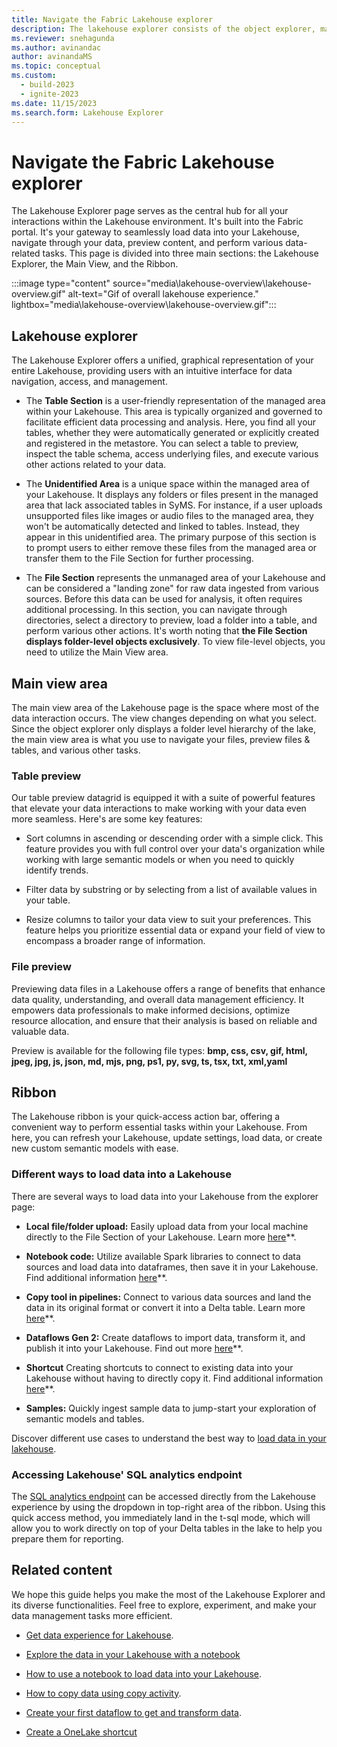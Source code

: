 ```yaml
---
title: Navigate the Fabric Lakehouse explorer
description: The lakehouse explorer consists of the object explorer, main view, and ribbon. Use it to load data into your lakehouse, and then browse and preview your data.
ms.reviewer: snehagunda
ms.author: avinandac
author: avinandaMS
ms.topic: conceptual
ms.custom:
  - build-2023
  - ignite-2023
ms.date: 11/15/2023
ms.search.form: Lakehouse Explorer
---
```


# Navigate the Fabric Lakehouse explorer

The Lakehouse Explorer page serves as the central hub for all your interactions within the Lakehouse environment. It's built into the Fabric portal. It's your gateway to seamlessly load data into your Lakehouse, navigate through your data, preview content, and perform various data-related tasks. This page is divided into three main sections: the Lakehouse Explorer, the Main View, and the Ribbon.

:::image type="content" source="media\lakehouse-overview\lakehouse-overview.gif" alt-text="Gif of overall lakehouse experience." lightbox="media\lakehouse-overview\lakehouse-overview.gif":::

## Lakehouse explorer

The Lakehouse Explorer offers a unified, graphical representation of your entire Lakehouse, providing users with an intuitive interface for data navigation, access, and management.

- The **Table Section** is a user-friendly representation of the managed area within your Lakehouse. This area is typically organized and governed to facilitate efficient data processing and analysis. Here, you find all your tables, whether they were automatically generated or explicitly created and registered in the metastore. You can select a table to preview, inspect the table schema, access underlying files, and execute various other actions related to your data.

- The **Unidentified Area** is a unique space within the managed area of your Lakehouse. It displays any folders or files present in the managed area that lack associated tables in SyMS. For instance, if a user uploads unsupported files like images or audio files to the managed area, they won't be automatically detected and linked to tables. Instead, they appear in this unidentified area. The primary purpose of this section is to prompt users to either remove these files from the managed area or transfer them to the File Section for further processing.

- The **File Section** represents the unmanaged area of your Lakehouse and can be considered a "landing zone" for raw data ingested from various sources. Before this data can be used for analysis, it often requires additional processing. In this section, you can navigate through directories, select a directory to preview, load a folder into a table, and perform various other actions. It's worth noting that **the File Section displays folder-level objects exclusively**. To view file-level objects, you need to utilize the Main View area.

## Main view area

The main view area of the Lakehouse page is the space where most of the data interaction occurs. The view changes depending on what you select. Since the object explorer only displays a folder level hierarchy of the lake, the main view area is what you use to navigate your files, preview files & tables, and various other tasks.

### Table preview

Our table preview datagrid is equipped it with a suite of powerful features that elevate your data interactions to make working with your data even more seamless. Here's are some key features:

- Sort columns in ascending or descending order with a simple click. This feature provides you with full control over your data's organization while working with large semantic models or when you need to quickly identify trends.

- Filter data by substring or by selecting from a list of available values in your table.

- Resize columns to tailor your data view to suit your preferences. This feature helps you prioritize essential data or expand your field of view to encompass a broader range of information.

### File preview

Previewing data files in a Lakehouse offers a range of benefits that enhance data quality, understanding, and overall data management efficiency. It empowers data professionals to make informed decisions, optimize resource allocation, and ensure that their analysis is based on reliable and valuable data.

Preview is available for the following file types:
**bmp, css, csv, gif, html, jpeg, jpg, js, json, md, mjs, png, ps1, py, svg, ts, tsx, txt, xml,yaml**

## Ribbon

The Lakehouse ribbon is your quick-access action bar, offering a convenient way to perform essential tasks within your Lakehouse. From here, you can refresh your Lakehouse, update settings, load data, or create new custom semantic models with ease.

### Different ways to load data into a Lakehouse

There are several ways to load data into your Lakehouse from the explorer page:

- **Local file/folder upload:** Easily upload data from your local machine directly to the File Section of your Lakehouse. Learn more [here](lakehouse-notebook-load-data.md)**.

- **Notebook code:** Utilize available Spark libraries to connect to data sources and load data into dataframes, then save it in your Lakehouse. Find additional information [here](lakehouse-notebook-load-data.md)**.

- **Copy tool in pipelines:** Connect to various data sources and land the data in its original format or convert it into a Delta table. Learn more [here](..\data-factory\copy-data-activity.md)**.

- **Dataflows Gen 2:** Create dataflows to import data, transform it, and publish it into your Lakehouse. Find out more [here](../data-factory/create-first-dataflow-gen2.md)**.

- **Shortcut** Creating shortcuts to connect to existing data into your Lakehouse without having to directly copy it. Find additional information [here](lakehouse-shortcuts.md)**.

- **Samples:** Quickly ingest sample data to jump-start your exploration of semantic models and tables.

Discover different use cases to understand the best way to [load data in your lakehouse](load-data-lakehouse.md).

### Accessing Lakehouse' SQL analytics endpoint

The [SQL analytics endpoint](lakehouse-sql-analytics-endpoint.md) can be accessed directly from the Lakehouse experience by using the dropdown in top-right area of the ribbon. Using this quick access method, you immediately land in the t-sql mode, which will allow you to work directly on top of your Delta tables in the lake to help you prepare them for reporting.

## Related content

We hope this guide helps you make the most of the Lakehouse Explorer and its diverse functionalities. Feel free to explore, experiment, and make your data management tasks more efficient.

- [Get data experience for Lakehouse](load-data-lakehouse.md).

- [Explore the data in your Lakehouse with a notebook](lakehouse-notebook-explore.md)

- [How to use a notebook to load data into your Lakehouse](lakehouse-notebook-load-data.md).

- [How to copy data using copy activity](..\data-factory\copy-data-activity.md).

- [Create your first dataflow to get and transform data](../data-factory/create-first-dataflow-gen2.md).

- [Create a OneLake shortcut](../real-time-analytics/onelake-shortcuts.md?tab=onelake-shortcut)
